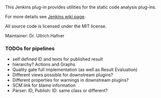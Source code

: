 This Jenkins plug-in provides utilities for the static code analysis plug-ins.

For more details see [Jenkins wiki page](https://wiki.jenkins.io/x/CwDgAQ).

All source code is licensed under the MIT license.

Maintainer: Dr. Ullrich Hafner

### TODOs for pipelines

- self defined ID and texts for published result
- hierarchy? Actions and Graphs
- Quality gate full implementation (as well as Result Evaluation)
- Different views possible for downstream plugins?
- Different properties for warnings in downstream plugins?
- SCM link for blame information
- Parser: ID, Publish: ID: same class or different?
